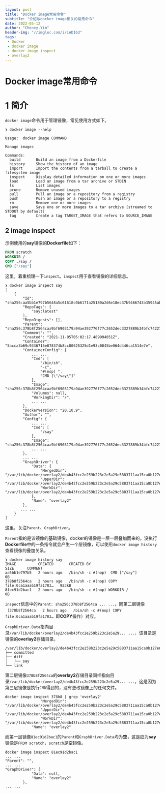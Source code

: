 ```yaml
---
layout: post
title: "Docker image常用命令"
subtitle: "介绍与docker image相关的常用命令"
date: 2022-05-12
author: "Cheney.Yin"
header-img: "//imgloc.com/i/iADI63"
tags:
 - Docker
 - docker image
 - docker image inspect
 - overlay2
---
```


# Docker image常用命令

# 1 简介

`docker image`命令用于管理镜像，常见使用方式如下。

```shell
❯ docker image --help

Usage:  docker image COMMAND

Manage images

Commands:
  build       Build an image from a Dockerfile
  history     Show the history of an image
  import      Import the contents from a tarball to create a filesystem image
  inspect     Display detailed information on one or more images
  load        Load an image from a tar archive or STDIN
  ls          List images
  prune       Remove unused images
  pull        Pull an image or a repository from a registry
  push        Push an image or a repository to a registry
  rm          Remove one or more images
  save        Save one or more images to a tar archive (streamed to STDOUT by default)
  tag         Create a tag TARGET_IMAGE that refers to SOURCE_IMAGE
```

## 2 image inspect

示例使用的**say**镜像的**Dockerfile**如下：

```dockerfile
FROM scratch
WORKDIR /
COPY ./say /
CMD ["/say"]
```

这里，着重梳理一下`inspect`。`inspect`用于查看镜像的详细信息。

```shell
❯ docker image inspect say
[
    {
        "Id": "sha256:aa5bb1e797b5648a5c61618c0b6171a25189a2d6e18ec37b9466743a35945ab9",
        "RepoTags": [
            "say:latest"
        ],
        "RepoDigests": [],
        "Parent": "sha256:378b8f2564caa9bf6903179a94ae392776f77c2652dec3327889b34bfc742272",
        "Comment": "",
        "Created": "2021-11-05T05:02:17.489994051Z",
        "Container": "5acca3b69c9336715e078374b8cc00625325d1e93c0045be064d446ca1514e7e",
        "ContainerConfig": {
            ... ...
            "Cmd": [
                "/bin/sh",
                "-c",
                "#(nop) ",
                "CMD [\"/say\"]"
            ],
            "Image": "sha256:378b8f2564caa9bf6903179a94ae392776f77c2652dec3327889b34bfc742272",
            "Volumes": null,
            "WorkingDir": "/",
            ... ...
        },
        "DockerVersion": "20.10.9",
        "Author": "",
        "Config": {
            ... ...
            "Cmd": [
                "/say"
            ],
            "Image": "sha256:378b8f2564caa9bf6903179a94ae392776f77c2652dec3327889b34bfc742272",
            ... ...
        },
        ... ...
        "GraphDriver": {
            "Data": {
                "MergedDir": "/var/lib/docker/overlay2/de4b43fcc2e259b223c2e5a29c5883711aa15ca0b127e8df2482bfc00ed4e84c/merged",
                "UpperDir": "/var/lib/docker/overlay2/de4b43fcc2e259b223c2e5a29c5883711aa15ca0b127e8df2482bfc00ed4e84c/diff",
                "WorkDir": "/var/lib/docker/overlay2/de4b43fcc2e259b223c2e5a29c5883711aa15ca0b127e8df2482bfc00ed4e84c/work"
            },
            "Name": "overlay2"
        },
       ... ...
    }
]
```

这里，关注`Parent`、`GraphDriver`。

`Parent`指的是该镜像的基础镜像，docker的镜像是一层一层叠加而来的，没执行**Dockerfile**中的一条指令就会产生一个层镜像，可以使用`docker image history`查看镜像的叠加关系。

```shell
❯ docker image history say
IMAGE          CREATED       CREATED BY                                      SIZE      COMMENT
aa5bb1e797b5   2 hours ago   /bin/sh -c #(nop)  CMD ["/say"]                 0B
378b8f2564ca   2 hours ago   /bin/sh -c #(nop) COPY file:0ca1aaab19fa1703…   923kB
81ec91d2bac1   2 hours ago   /bin/sh -c #(nop) WORKDIR /                     0B
```

`inspect`信息中的`Parent: sha256:378b8f2564ca ... ...`，同第二层镜像（`378b8f2564ca   2 hours ago   /bin/sh -c #(nop) COPY file:0ca1aaab19fa1703… `即**COPY**操作）对应。

`GraphDriver.Data`指向目录`/var/lib/docker/overlay2/de4b43fcc2e259b223c2e5a29... ...`，该目录是镜像的**overlay2**存储目录。

```shell
/var/lib/docker/overlay2/de4b43fcc2e259b223c2e5a29c5883711aa15ca0b127e8df2482bfc00ed4e84c
├── committed
├── diff
│   └── say
└── link
```

第二层镜像`378b8f2564ca`的**overlay2**存储目录同样指向目录`/var/lib/docker/overlay2/de4b43fcc2e259b223c2e5a29... ...`，这是因为第三层镜像是执行`CMD`得到的，没有更改镜像上的任何文件。

```shell
docker image inspect 378b8 | grep 'overlay2'
                "MergedDir": "/var/lib/docker/overlay2/de4b43fcc2e259b223c2e5a29c5883711aa15ca0b127e8df2482bfc00ed4e84c/merged",
                "UpperDir": "/var/lib/docker/overlay2/de4b43fcc2e259b223c2e5a29c5883711aa15ca0b127e8df2482bfc00ed4e84c/diff",
                "WorkDir": "/var/lib/docker/overlay2/de4b43fcc2e259b223c2e5a29c5883711aa15ca0b127e8df2482bfc00ed4e84c/work"
            "Name": "overlay2"
```

而第一层镜像`81ec91d2bac1`的`Parent`和`GraphDriver.Data`均为**空**，这是应为**say**镜像是`FROM scratch`，`scratch`是空镜像。

```shell
docker image inspect 81ec91d2bac1
... ...
"Parent": "",
... ...
"GraphDriver": {
            "Data": null,
            "Name": "overlay2"
        },
... ...
```

